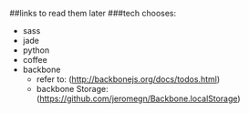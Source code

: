 ##links to read them later
###tech chooses:
 - sass
 - jade
 - python
 - coffee
 - backbone
     - refer to: (http://backbonejs.org/docs/todos.html)
     - backbone Storage: (https://github.com/jeromegn/Backbone.localStorage)

